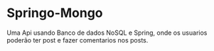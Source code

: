 # Springo-Mongo

Uma Api usando Banco de dados NoSQL e Spring, onde os usuarios poderão ter post e fazer comentarios nos posts.
